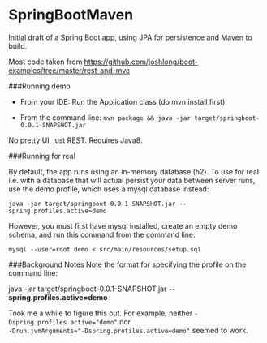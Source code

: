 SpringBootMaven
===============
Initial draft of a Spring Boot app, using JPA for persistence and Maven to build.

Most code taken from https://github.com/joshlong/boot-examples/tree/master/rest-and-mvc

###Running demo

* From your IDE: Run the Application class (do mvn install first)

* From the command line: `mvn package && java -jar target/springboot-0.0.1-SNAPSHOT.jar`

No pretty UI, just REST. Requires Java8.

###Running for real

By default, the app runs using an in-memory database (h2). To use for real i.e. with a database that will actual persist 
your data between server runs, use the demo profile, which uses a mysql database instead:

`java -jar target/springboot-0.0.1-SNAPSHOT.jar --spring.profiles.active=demo`

However, you must first have mysql installed, create an empty demo schema, and run this command from the command line:

`mysql --user=root demo < src/main/resources/setup.sql`

###Background Notes
Note the format for specifying the profile on the command line:

java -jar target/springboot-0.0.1-SNAPSHOT.jar **--spring.profiles.active=demo**

Took me a while to figure this out. For example, neither `-Dspring.profiles.active="demo"` nor  
`-Drun.jvmArguments="-Dspring.profiles.active=demo"` seemed to work.
  
  
  
  
